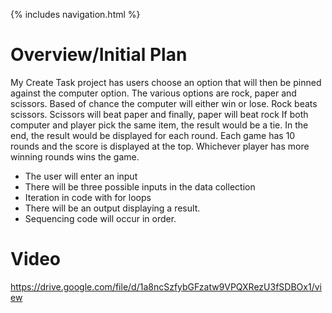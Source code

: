 {% includes navigation.html %}

# Overview/Initial Plan
My Create Task project has users choose an option that will then be pinned against the computer option. The various options are rock, paper and scissors. Based of chance the computer will either win or lose. Rock beats scissors. Scissors will beat paper and finally, paper will beat rock If both computer and player pick the same item, the result would be a tie. In the end, the result would be displayed for each round. Each game has 10 rounds and the score is displayed at the top. Whichever player has more winning rounds wins the game.
* The user will enter an input
* There will be three possible inputs in the data collection
* Iteration in code with for loops
* There will be an output displaying a result.
* Sequencing code will occur in order.
# Video
https://drive.google.com/file/d/1a8ncSzfybGFzatw9VPQXRezU3fSDBOx1/view
